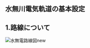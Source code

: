 ## 水無川電気軌道の基本設定
## 1.路線について
![水無電路線図new](https://user-images.githubusercontent.com/66686813/87217848-c49fd880-c388-11ea-849b-aaea890c047b.png)
